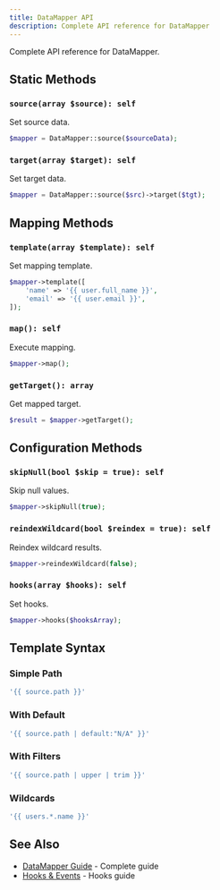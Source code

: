 ```yaml
---
title: DataMapper API
description: Complete API reference for DataMapper
---
```


Complete API reference for DataMapper.

## Static Methods

### `source(array $source): self`

Set source data.

```php
$mapper = DataMapper::source($sourceData);
```

### `target(array $target): self`

Set target data.

```php
$mapper = DataMapper::source($src)->target($tgt);
```

## Mapping Methods

### `template(array $template): self`

Set mapping template.

```php
$mapper->template([
    'name' => '{{ user.full_name }}',
    'email' => '{{ user.email }}',
]);
```

### `map(): self`

Execute mapping.

```php
$mapper->map();
```

### `getTarget(): array`

Get mapped target.

```php
$result = $mapper->getTarget();
```

## Configuration Methods

### `skipNull(bool $skip = true): self`

Skip null values.

```php
$mapper->skipNull(true);
```

### `reindexWildcard(bool $reindex = true): self`

Reindex wildcard results.

```php
$mapper->reindexWildcard(false);
```

### `hooks(array $hooks): self`

Set hooks.

```php
$mapper->hooks($hooksArray);
```

## Template Syntax

### Simple Path

```php
'{{ source.path }}'
```

### With Default

```php
'{{ source.path | default:"N/A" }}'
```

### With Filters

```php
'{{ source.path | upper | trim }}'
```

### Wildcards

```php
'{{ users.*.name }}'
```

## See Also

- [DataMapper Guide](/main-classes/data-mapper/) - Complete guide
- [Hooks & Events](/advanced/hooks-events/) - Hooks guide

